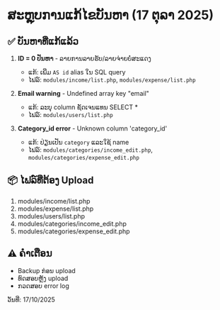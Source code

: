 # ສະຫຼຸບການແກ້ໄຂບັນຫາ (17 ຕຸລາ 2025)

## ✅ ບັນຫາທີ່ແກ້ແລ້ວ

1. **ID = 0 ປັນຫາ** - ລາຍການລາຍຮັບ/ລາຍຈ່າຍບໍ່ສະແດງ
   - ແກ້: ເພີ່ມ `AS id` alias ໃນ SQL query
   - ໄຟລ໌: `modules/income/list.php`, `modules/expense/list.php`

2. **Email warning** - Undefined array key "email" 
   - ແກ້: ລະບຸ column ຊັດເຈນແທນ SELECT *
   - ໄຟລ໌: `modules/users/list.php`

3. **Category_id error** - Unknown column 'category_id'
   - ແກ້: ປ່ຽນເປັນ `category` ແລະໃຊ້ name
   - ໄຟລ໌: `modules/categories/income_edit.php`, `modules/categories/expense_edit.php`

## 📦 ໄຟລ໌ທີ່ຕ້ອງ Upload

1. modules/income/list.php
2. modules/expense/list.php
3. modules/users/list.php
4. modules/categories/income_edit.php
5. modules/categories/expense_edit.php

## ⚠️ ຄຳເຕືອນ

- Backup ກ່ອນ upload
- ທົດສອບຫຼັງ upload
- ກວດສອບ error log

ວັນທີ່: 17/10/2025
